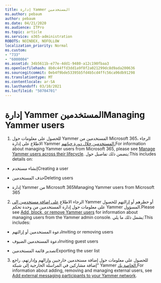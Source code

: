 ```yaml
---
title: إدارة Yammer المستخدمين
ms.author: pebaum
author: pebaum
ms.date: 04/21/2020
ms.audience: ITPro
ms.topic: article
ms.service: o365-administration
ROBOTS: NOINDEX, NOFOLLOW
localization_priority: Normal
ms.custom:
- "733"
- "6000004"
ms.assetid: 34b5611b-e77e-4dd1-9480-a12c190fbaa3
ms.openlocfilehash: 8b0c44ffd3dd1a9f8f2a021299dc8d9ada200636
ms.sourcegitcommit: 0eb4f9bde53395b5fd4b5cd4ffc56ca96db91298
ms.translationtype: MT
ms.contentlocale: ar-SA
ms.lasthandoff: 03/10/2021
ms.locfileid: "50704701"
---
```

# <a name="managing-yammer-users"></a><span data-ttu-id="eff77-102">إدارة Yammer المستخدمين</span><span class="sxs-lookup"><span data-stu-id="eff77-102">Managing Yammer users</span></span>

1. <span data-ttu-id="eff77-103">للحصول على معلومات حول Yammer المستخدمين من Microsoft 365، الرجاء الاطلاع على إدارة Yammer [المستخدمين خلال دورة حياتهم.](https://docs.microsoft.com/yammer/manage-yammer-users/manage-users-across-their-lifecycle)</span><span class="sxs-lookup"><span data-stu-id="eff77-103">For information about managing Yammer users from Microsoft 365, please see [Manage Yammer users across their lifecycle](https://docs.microsoft.com/yammer/manage-yammer-users/manage-users-across-their-lifecycle).</span></span> <span data-ttu-id="eff77-104">يتضمن ذلك تفاصيل حول:</span><span class="sxs-lookup"><span data-stu-id="eff77-104">This includes details on:</span></span>

  - <span data-ttu-id="eff77-105">إنشاء مستخدم</span><span class="sxs-lookup"><span data-stu-id="eff77-105">Creating a user</span></span>

  - <span data-ttu-id="eff77-106">حذف المستخدمين</span><span class="sxs-lookup"><span data-stu-id="eff77-106">Deleting users</span></span>

  - <span data-ttu-id="eff77-107">إدارة Yammer من Microsoft 365</span><span class="sxs-lookup"><span data-stu-id="eff77-107">Managing Yammer users from Microsoft 365</span></span>

2. <span data-ttu-id="eff77-108">الرجاء الاطلاع [على إضافة مستخدمين إلى](https://docs.microsoft.com/yammer/manage-yammer-users/add-block-or-remove-users) Yammer أو حظرهم أو إزالتهم للحصول على معلومات حول إدارة المستخدمين من وحدة تحكم Yammer المسؤول.</span><span class="sxs-lookup"><span data-stu-id="eff77-108">Please see [Add, block, or remove Yammer users](https://docs.microsoft.com/yammer/manage-yammer-users/add-block-or-remove-users) for information about managing users from the Yammer admin console.</span></span> <span data-ttu-id="eff77-109">يشمل ذلك ما يلي:</span><span class="sxs-lookup"><span data-stu-id="eff77-109">This includes:</span></span>

  - <span data-ttu-id="eff77-110">دعوة المستخدمين أو إزالتهم</span><span class="sxs-lookup"><span data-stu-id="eff77-110">Inviting or removing users</span></span>

  - <span data-ttu-id="eff77-111">دعوة المستخدمين الضيوف</span><span class="sxs-lookup"><span data-stu-id="eff77-111">Inviting guest users</span></span>

  - <span data-ttu-id="eff77-112">تصدير قائمة المستخدمين</span><span class="sxs-lookup"><span data-stu-id="eff77-112">Exporting the user list</span></span>

3. <span data-ttu-id="eff77-113">للحصول على معلومات حول إضافة مستخدمين خارجيين وإزالهم وإدارتهم، راجع "إضافة مشاركين في المراسلة الخارجية إلى شبكة Yammer [الخاصة بك.](https://docs.microsoft.com/yammer/work-with-external-users/add-external-participants)</span><span class="sxs-lookup"><span data-stu-id="eff77-113">For information about adding, removing and managing external users, see [Add external messaging participants to your Yammer network](https://docs.microsoft.com/yammer/work-with-external-users/add-external-participants).</span></span>
